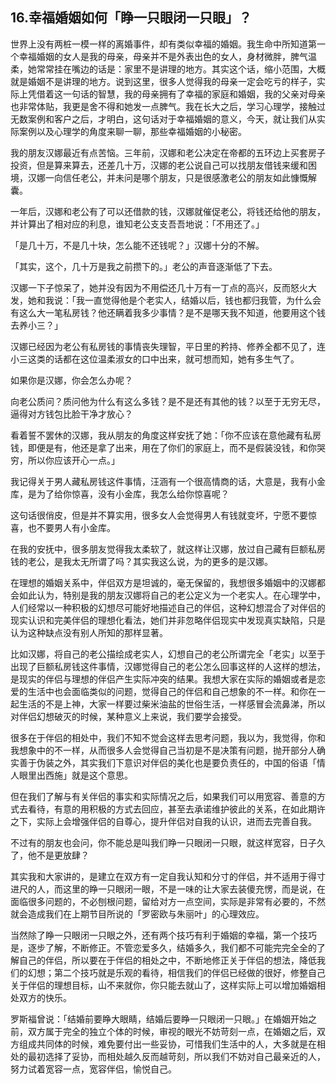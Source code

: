 ## 16.幸福婚姻如何「睁一只眼闭一只眼」？
世界上没有两桩一模一样的离婚事件，却有类似幸福的婚姻。我生命中所知道第一个幸福婚姻的女人是我的母亲，母亲并不是外表出色的女人，身材微胖，脾气温柔，她常常挂在嘴边的话是：家里不是讲理的地方。其实这个话，缩小范围，大概就是婚姻不是讲理的地方。说到这里，很多人觉得我的母亲一定会吃亏的样子，实际上凭借着这一句话的智慧，我的母亲拥有了幸福的家庭和婚姻，我的父亲对母亲也非常体贴，我更是舍不得和她发一点脾气。我在长大之后，学习心理学，接触过无数案例和客户之后，才明白，这句话对于幸福婚姻的意义，今天，就让我们从实际案例以及心理学的角度来聊一聊，那些幸福婚姻的小秘密。


我的朋友汉娜最近有点苦恼。三年前，汉娜和老公决定在帝都的五环边上买套房子投资，但是算来算去，还差几十万，汉娜的老公说自己可以找朋友借钱来缓和困境，汉娜一向信任老公，并未问是哪个朋友，只是很感激老公的朋友如此慷慨解囊。


一年后，汉娜和老公有了可以还借款的钱，汉娜就催促老公，将钱还给他的朋友，并计算出了相对应的利息，谁知老公支支吾吾地说：「不用还了。」


「是几十万，不是几十块，怎么能不还钱呢？」汉娜十分的不解。


「其实，这个，几十万是我之前攒下的。」老公的声音逐渐低了下去。


汉娜一下子惊呆了，她并没有因为不用偿还几十万有一丁点的高兴，反而怒火大发，她和我说：「我一直觉得他是个老实人，结婚以后，钱也都归我管，为什么会有这么大一笔私房钱？他还瞒着我多少事情？是不是哪天我不知道，他要用这个钱去养小三？」


汉娜已经因为老公有私房钱的事情丧失理智，平日里的矜持、修养全都不见了，连小三这类的话都在这位温柔淑女的口中出来，就可想而知，她有多生气了。


如果你是汉娜，你会怎么办呢？


向老公质问？质问他为什么有这么多钱？是不是还有其他的钱？以至于无穷无尽，逼得对方钱包比脸干净才放心？


看着誓不罢休的汉娜，我从朋友的角度这样安抚了她：「你不应该在意他藏有私房钱，即便是有，他还是拿了出来，用在了你们的家庭上，而不是假装没钱，和你哭穷，所以你应该开心一点。」


我记得关于男人藏私房钱这件事情，汪涵有一个很高情商的话，大意是，我有小金库，是为了给你惊喜，没有小金库，我怎么给你惊喜呢？


这句话很俏皮，但是并不算实用，很多女人会觉得男人有钱就变坏，宁愿不要惊喜，也不要男人有小金库。


在我的安抚中，很多朋友觉得我太柔软了，就这样让汉娜，放过自己藏有巨额私房钱的老公，是我太无所谓了吗？其实我这么说，为的更多的是汉娜。


在理想的婚姻关系中，伴侣双方是坦诚的，毫无保留的，我想很多婚姻中的汉娜都会如此认为，特别是我的朋友汉娜将自己的老公定义为一个老实人。在心理学中，人们经常以一种积极的幻想尽可能好地描述自己的伴侣，这种幻想混合了对伴侣的现实认识和完美伴侣的理想化看法，她们并非忽略伴侣现实中发现真实缺陷，只是认为这种缺点没有别人所知的那样显著。


比如汉娜，将自己的老公描绘成老实人，幻想自己的老公所谓完全「老实」以至于出现了巨额私房钱这件事情，汉娜觉得自己的老公怎么回事这样的人这样的想法，是现实的伴侣与理想的伴侣产生实际冲突的结果。我想大家在实际的婚姻或者是恋爱的生活中也会面临类似的问题，觉得自己的伴侣和自己想象的不一样。和你在一起生活的不是上神，大家一样要过柴米油盐的世俗生活，一样感冒会流鼻涕，所以对伴侣幻想破灭的时候，某种意义上来说，我们要学会接受。


很多在于伴侣的相处中，我们不知不觉会这样去思考问题，我以为，我觉得，你和我想象中的不一样，从而很多人会觉得自己当初是不是决策有问题，抛开部分人确实善于伪装之外，其实我们下意识对伴侣的美化也是要负责任的，中国的俗语「情人眼里出西施」就是这个意思。


但在我们了解与有关伴侣的事实和实际情况之后，如果我们可以用宽容、善意的方式去看待，有意的用积极的方式去回应，甚至去承诺维护彼此的关系，在如此期许之下，实际上会增强伴侣的自尊心，提升伴侣对自我的认识，进而去完善自我。


不过有的朋友也会问，你不能总是叫我们睁一只眼闭一只眼，就这样宽容，日子久了，他不是更放肆？


其实我和大家讲的，是建立在双方有一定自我认知和分寸的伴侣，并不适用于得寸进尺的人，而这里的睁一只眼闭一眼，不是一味的让大家去装傻充愣，而是说，在面临很多问题的，不必刨根问题，留给对方一点空间，实际是非常有必要的，不然就会造成我们在上期节目所说的「罗密欧与朱丽叶」的心理效应。


当然除了睁一只眼闭一只眼之外，还有两个技巧有利于婚姻的幸福，第一个技巧是，逐步了解，不断修正。不管恋爱多久，结婚多久，我们都不可能完完全全的了解自己的伴侣，所以要在于伴侣的相处之中，不断地修正关于伴侣的想法，降低我们的幻想；第二个技巧就是乐观的看待，相信我们的伴侣已经做的很好，修整自己关于伴侣的理想目标，山不来就你，你只能去就山了，这样实际上可以增加婚姻相处双方的快乐。


罗斯福曾说：「结婚前要睁大眼睛，结婚后要睁一只眼闭一只眼。」在婚姻开始之前，双方属于完全的独立个体的时候，审视的眼光不妨苛刻一点，在婚姻之后，双方组成共同体的时候，难免要付出一些妥协，可惜我们生活中的人，大多就是在相处的最初选择了妥协，而相处越久反而越苛刻，所以我们不妨对自己最亲近的人，努力试着宽容一点，宽容伴侣，愉悦自己。

